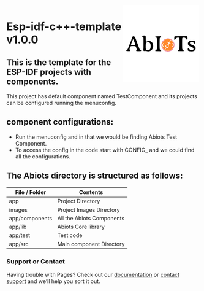 <img src="./images/logo.png" alt="Abiots" align="right">

# Esp-idf-c++-template v1.0.0

## This is the template for the ESP-IDF projects with components.
This project has default component named TestComponent and its projects can be configured running the menuconfig.

## component configurations:
* Run the menuconfig and in that we would be finding Abiots Test Component. 
* To access the config in the code start with CONFIG_ and we could find all the configurations.

## The Abiots directory is structured as follows:

| File / Folder | Contents                                           |
| ------------- | -------------------------------------------------- |
| app           | Project Directory                                  |
| images        | Project Images Directory                           |
| app/components    | All the Abiots Components                      |
| app/lib           | Abiots Core library                            |
| app/test          | Test code                                      |
| app/src           | Main component Directory                       |


### Support or Contact

Having trouble with Pages? Check out our [documentation](https://docs.github.com/categories/github-pages-basics/) or [contact support](https://support.github.com/contact) and we’ll help you sort it out.
